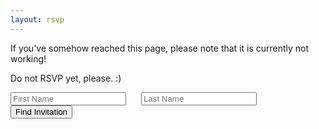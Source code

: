 ```yaml
---
layout: rsvp
---
```

If you've somehow reached this page, please note that it is currently not working!

Do not RSVP yet, please. :)

<input id="firstname" type="text" placeholder="First Name" style="margin-right:20px;">
<input id="lastname" type="text" placeholder="Last Name" style="margin-right:20px;">
<button type="button" id="findinvite">Find Invitation</button>
<div id='welcome' style="display: none; margin-top:20px;">
We're delighted to welcome you on our special day!<br>
How many guests from your party should we expect?
</div>
<div id='forms'></div>
<div id='error' style="display: none">
Sorry, we couldn't find your invitation. 😢 <br>
Is there an alternate spelling of your name?<br>
If you continue to have trouble, just email me your RSVP directly at:<br>
<em>trevor dot narayan at gmail dot com</em>.
</div>
